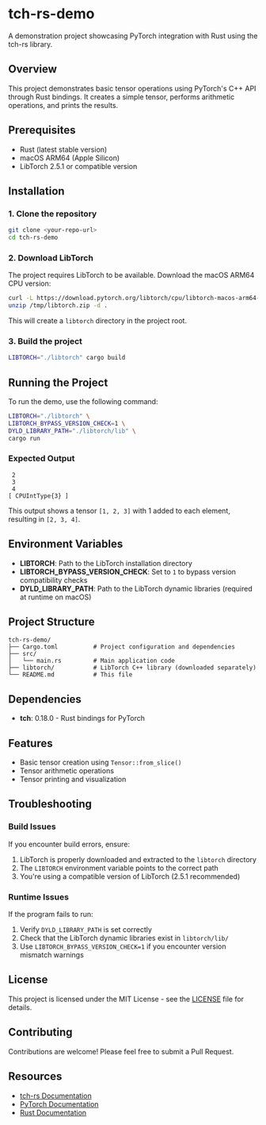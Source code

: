 # tch-rs-demo

A demonstration project showcasing PyTorch integration with Rust using the tch-rs library.

## Overview

This project demonstrates basic tensor operations using PyTorch's C++ API through Rust bindings. It creates a simple tensor, performs arithmetic operations, and prints the results.

## Prerequisites

- Rust (latest stable version)
- macOS ARM64 (Apple Silicon)
- LibTorch 2.5.1 or compatible version

## Installation

### 1. Clone the repository

```bash
git clone <your-repo-url>
cd tch-rs-demo
```

### 2. Download LibTorch

The project requires LibTorch to be available. Download the macOS ARM64 CPU version:

```bash
curl -L https://download.pytorch.org/libtorch/cpu/libtorch-macos-arm64-2.5.1.zip -o /tmp/libtorch.zip
unzip /tmp/libtorch.zip -d .
```

This will create a `libtorch` directory in the project root.

### 3. Build the project

```bash
LIBTORCH="./libtorch" cargo build
```

## Running the Project

To run the demo, use the following command:

```bash
LIBTORCH="./libtorch" \
LIBTORCH_BYPASS_VERSION_CHECK=1 \
DYLD_LIBRARY_PATH="./libtorch/lib" \
cargo run
```

### Expected Output

```
 2
 3
 4
[ CPUIntType{3} ]
```

This output shows a tensor `[1, 2, 3]` with 1 added to each element, resulting in `[2, 3, 4]`.

## Environment Variables

- **LIBTORCH**: Path to the LibTorch installation directory
- **LIBTORCH_BYPASS_VERSION_CHECK**: Set to `1` to bypass version compatibility checks
- **DYLD_LIBRARY_PATH**: Path to the LibTorch dynamic libraries (required at runtime on macOS)

## Project Structure

```
tch-rs-demo/
├── Cargo.toml          # Project configuration and dependencies
├── src/
│   └── main.rs         # Main application code
├── libtorch/           # LibTorch C++ library (downloaded separately)
└── README.md           # This file
```

## Dependencies

- **tch**: 0.18.0 - Rust bindings for PyTorch

## Features

- Basic tensor creation using `Tensor::from_slice()`
- Tensor arithmetic operations
- Tensor printing and visualization

## Troubleshooting

### Build Issues

If you encounter build errors, ensure:

1. LibTorch is properly downloaded and extracted to the `libtorch` directory
2. The `LIBTORCH` environment variable points to the correct path
3. You're using a compatible version of LibTorch (2.5.1 recommended)

### Runtime Issues

If the program fails to run:

1. Verify `DYLD_LIBRARY_PATH` is set correctly
2. Check that the LibTorch dynamic libraries exist in `libtorch/lib/`
3. Use `LIBTORCH_BYPASS_VERSION_CHECK=1` if you encounter version mismatch warnings

## License

This project is licensed under the MIT License - see the [LICENSE](LICENSE) file for details.

## Contributing

Contributions are welcome! Please feel free to submit a Pull Request.

## Resources

- [tch-rs Documentation](https://github.com/LaurentMazare/tch-rs)
- [PyTorch Documentation](https://pytorch.org/docs/)
- [Rust Documentation](https://doc.rust-lang.org/)
